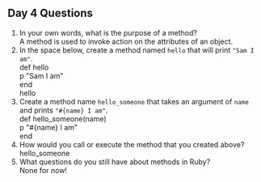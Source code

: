 ## Day 4 Questions

1. In your own words, what is the purpose of a method?   
A method is used to invoke action on the attributes of an object.   
1. In the space below, create a method named `hello` that will print `"Sam I am"`.   
def hello     
  p "Sam I am"   
  end    
  hello   
1. Create a method name `hello_someone` that takes an argument of `name` and prints `"#{name} I am"`.   
def hello_someone(name)   
  p "#{name} I am"  
end     
1. How would you call or execute the method that you created above?   
hello_someone   
1. What questions do you still have about methods in Ruby?   
None for now!       
